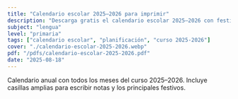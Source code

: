 ```yaml
---
title: "Calendario escolar 2025–2026 para imprimir"
description: "Descarga gratis el calendario escolar 2025–2026 con festivos y espacio para notas. Ideal para imprimir y organizar tu curso."
subject: "lengua"
level: "primaria"
tags: ["calendario escolar", "planificación", "curso 2025-2026"]
cover: "./calendario-escolar-2025-2026.webp"
pdf: "/pdfs/calendario-escolar-2025-2026.pdf"
date: "2025-08-18"
---
```

Calendario anual con todos los meses del curso 2025–2026. Incluye casillas amplias para escribir notas y los principales festivos.
